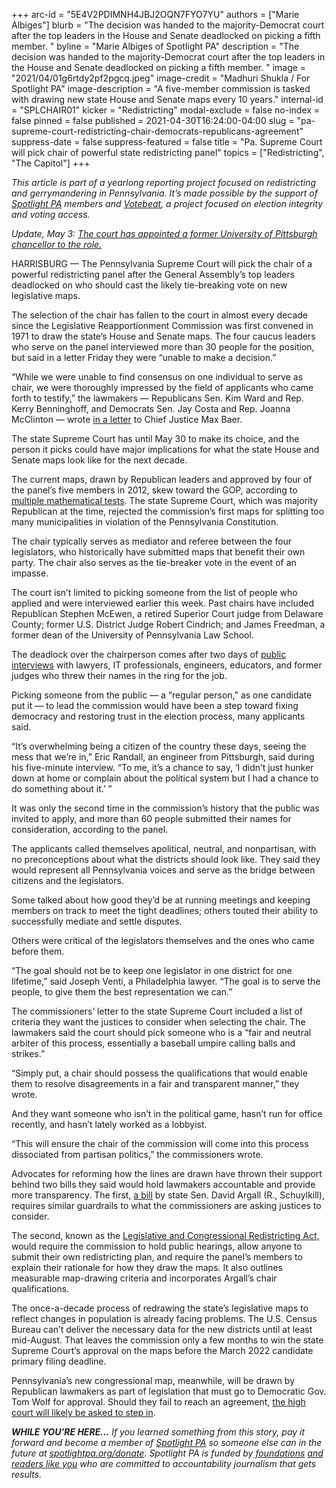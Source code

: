 +++
arc-id = "5E4V2PDIMNH4JBJ2OQN7FYO7YU"
authors = ["Marie Albiges"]
blurb = "The decision was handed to the majority-Democrat court after the top leaders in the House and Senate deadlocked on picking a fifth member. "
byline = "Marie Albiges of Spotlight PA"
description = "The decision was handed to the majority-Democrat court after the top leaders in the House and Senate deadlocked on picking a fifth member. "
image = "2021/04/01g6rtdy2pf2pgcq.jpeg"
image-credit = "Madhuri Shukla / For Spotlight PA"
image-description = "A five-member commission is tasked with drawing new state House and Senate maps every 10 years."
internal-id = "SPLCHAIR01"
kicker = "Redistricting"
modal-exclude = false
no-index = false
pinned = false
published = 2021-04-30T16:24:00-04:00
slug = "pa-supreme-court-redistricting-chair-democrats-republicans-agreement"
suppress-date = false
suppress-featured = false
title = "Pa. Supreme Court will pick chair of powerful state redistricting panel"
topics = ["Redistricting", "The Capitol"]
+++

<i>This article is part of a yearlong reporting project focused on redistricting and gerrymandering in Pennsylvania. It’s made possible by the support of </i><a href="https://www.spotlightpa.org/"><i>Spotlight PA</i></a><i> members and </i><a href="https://votebeat.org/"><i>Votebeat</i></a><i>, a project focused on election integrity and voting access.</i>

<i>Update, May 3: </i><a href="https://www.spotlightpa.org/news/2021/05/pa-redistricting-commission-supreme-court-picks-chair-mark-nordenberg/" target="_blank"><i>The court has appointed a former University of Pittsburgh chancellor to the role.</i></a>

HARRISBURG — The Pennsylvania Supreme Court will pick the chair of a powerful redistricting panel after the General Assembly’s top leaders deadlocked on who should cast the likely tie-breaking vote on new legislative maps.

The selection of the chair has fallen to the court in almost every decade since the Legislative Reapportionment Commission was first convened in 1971 to draw the state’s House and Senate maps. The four caucus leaders who serve on the panel interviewed more than 30 people for the position, but said in a letter Friday they were “unable to make a decision.”

“While we were unable to find consensus on one individual to serve as chair, we were thoroughly impressed by the field of applicants who came forth to testify,” the lawmakers — Republicans Sen. Kim Ward and Rep. Kerry Benninghoff, and Democrats Sen. Jay Costa and Rep. Joanna McClinton — wrote <a href="https://web.archive.org/20210430205148/https://www.redistricting.state.pa.us/resources/press/Commission%20Letter%20to%20Supreme%20Court%20(005).pdf">in a letter</a> to Chief Justice Max Baer.

<script src="https://www.spotlightpa.org/embed.js" async></script><div data-spl-embed-version="1" data-spl-src="https://www.spotlightpa.org/embeds/newsletter/"></div>

The state Supreme Court has until May 30 to make its choice, and the person it picks could have major implications for what the state House and Senate maps look like for the next decade.

The current maps, drawn by Republican leaders and approved by four of the panel’s five members in 2012, skew toward the GOP, according to <a href="https://planscore.org/pennsylvania/#!2016-plan-statesenate-eg">multiple mathematical tests</a>. The state Supreme Court, which was majority Republican at the time, rejected the commission’s first maps for splitting too many municipalities in violation of the Pennsylvania Constitution.

The chair typically serves as mediator and referee between the four legislators, who historically have submitted maps that benefit their own party. The chair also serves as the tie-breaker vote in the event of an impasse.

The court isn’t limited to picking someone from the list of people who applied and were interviewed earlier this week. Past chairs have included Republican Stephen McEwen, a retired Superior Court judge from Delaware County; former U.S. District Judge Robert Cindrich; and James Freedman, a former dean of the University of Pennsylvania Law School.

The deadlock over the chairperson comes after two days of <a href="https://web.archive.org/20210503061405/http://aws.redistricting.state.pa.us/Redistricting/Resources/Video/April_26,_2021.mp4">public interviews</a> with lawyers, IT professionals, engineers, educators, and former judges who threw their names in the ring for the job.

Picking someone from the public — a “regular person,” as one candidate put it — to lead the commission would have been a step toward fixing democracy and restoring trust in the election process, many applicants said.

“It’s overwhelming being a citizen of the country these days, seeing the mess that we’re in,” Eric Randall, an engineer from Pittsburgh, said during his five-minute interview. “To me, it’s a chance to say, ‘I didn’t just hunker down at home or complain about the political system but I had a chance to do something about it.’ ”

It was only the second time in the commission’s history that the public was invited to apply, and more than 60 people submitted their names for consideration, according to the panel.

The applicants called themselves apolitical, neutral, and nonpartisan, with no preconceptions about what the districts should look like. They said they would represent all Pennsylvania voices and serve as the bridge between citizens and the legislators.

Some talked about how good they’d be at running meetings and keeping members on track to meet the tight deadlines; others touted their ability to successfully mediate and settle disputes.

Others were critical of the legislators themselves and the ones who came before them.

“The goal should not be to keep one legislator in one district for one lifetime,” said Joseph Venti, a Philadelphia lawyer. “The goal is to serve the people, to give them the best representation we can.”

The commissioners’ letter to the state Supreme Court included a list of criteria they want the justices to consider when selecting the chair. The lawmakers said the court should pick someone who is a “fair and neutral arbiter of this process, essentially a baseball umpire calling balls and strikes.”

“Simply put, a chair should possess the qualifications that would enable them to resolve disagreements in a fair and transparent manner,” they wrote.

And they want someone who isn’t in the political game, hasn’t run for office recently, and hasn’t lately worked as a lobbyist.

“This will ensure the chair of the commission will come into this process dissociated from partisan politics,” the commissioners wrote.

<script src="https://www.spotlightpa.org/embed.js" async></script><div data-spl-embed-version="1" data-spl-src="https://www.spotlightpa.org/embeds/donate/?teaser_text=If%20you%20learned%20something%20from%20this%20report%2C%20pay%20it%20forward%20and%20become%20a%20member%20of%20Spotlight%20PA%20so%20someone%20else%20can%20in%20the%20future.&cta_text=CLICK%20TO%20CONTRIBUTE&eyebrow_text=WHILE%20YOU'RE%20HERE..."></div>

Advocates for reforming how the lines are drawn have thrown their support behind two bills they said would hold lawmakers accountable and provide more transparency. The first, <a href="https://www.legis.state.pa.us/cfdocs/billinfo/billinfo.cfm?syear=2021&sind=0&body=S&type=B&bn=0441">a bill</a> by state Sen. David Argall (R., Schuylkill), requires similar guardrails to what the commissioners are asking justices to consider.

The second, known as the <a href="https://www.legis.state.pa.us/CFDOCS/Legis/PN/Public/btCheck.cfm?txtType=PDF&sessYr=2021&sessInd=0&billBody=H&billTyp=B&billNbr=0022&pn=0619">Legislative and Congressional Redistricting Act,</a> would require the commission to hold public hearings, allow anyone to submit their own redistricting plan, and require the panel’s members to explain their rationale for how they draw the maps. It also outlines measurable map-drawing criteria and incorporates Argall’s chair qualifications.

The once-a-decade process of redrawing the state’s legislative maps to reflect changes in population is already facing problems. The U.S. Census Bureau can’t deliver the necessary data for the new districts until at least mid-August. That leaves the commission only a few months to win the state Supreme Court’s approval on the maps before the March 2022 candidate primary filing deadline.

Pennsylvania’s new congressional map, meanwhile, will be drawn by Republican lawmakers as part of legislation that must go to Democratic Gov. Tom Wolf for approval. Should they fail to reach an agreement, <a href="https://www.spotlightpa.org/news/2021/04/pa-us-house-seat-congressional-census-announcement-redistricting/" target=_blank>the high court will likely be asked to step in</a>.

<i><b>WHILE YOU’RE HERE...</b></i><i> If you learned something from this story, pay it forward and become a member of </i><a href="https://www.spotlightpa.org/"><i>Spotlight PA</i></a><i> so someone else can in the future at </i><a href="http://spotlightpa.org/donate"><i>spotlightpa.org/donate</i></a><i>. Spotlight PA is funded by</i><a href="https://www.spotlightpa.org/support"><i> foundations</i></a><i> </i><a href="https://www.spotlightpa.org/support"><i>and readers like you</i></a><i> who are committed to accountability journalism that gets results.</i>
